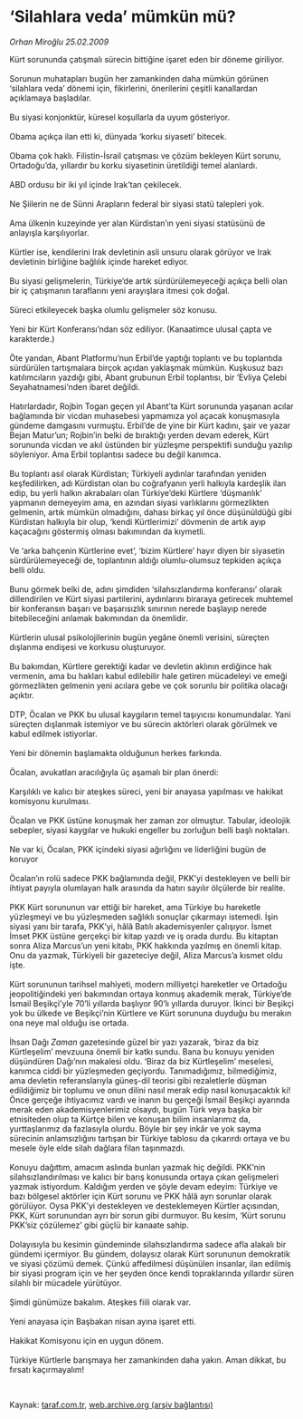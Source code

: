# ‘Silahlara veda’ mümkün mü?

*Orhan Miroğlu 25.02.2009*

<div class="taraf_structure_2col_1zq">
<div class="margen_n">



 <p>Kürt sorununda çatışmalı sürecin bittiğine işaret eden bir döneme giriliyor. <br/><br/>Sorunun muhatapları bugün her zamankinden daha mümkün görünen ‘silahlara veda’ dönemi için, fikirlerini, önerilerini çeşitli kanallardan açıklamaya başladılar. <br/><br/>Bu siyasi konjonktür, küresel koşullarla da uyum gösteriyor. <br/><br/>Obama açıkça ilan etti ki, dünyada ‘korku siyaseti’ bitecek. <br/><br/>Obama çok haklı. Filistin-İsrail çatışması ve çözüm bekleyen Kürt sorunu, Ortadoğu’da, yıllardır bu korku siyasetinin üretildiği temel alanlardı. <br/><br/>ABD ordusu bir iki yıl içinde Irak’tan çekilecek. <br/><br/>Ne Şiilerin ne de Sünni Arapların federal bir siyasi statü talepleri yok. <br/><br/>Ama ülkenin kuzeyinde yer alan Kürdistan’ın yeni siyasi statüsünü de anlayışla karşılıyorlar. <br/><br/>Kürtler ise, kendilerini Irak devletinin asli unsuru olarak görüyor ve Irak devletinin birliğine bağlılık içinde hareket ediyor. <br/><br/>Bu siyasi gelişmelerin, Türkiye’de artık sürdürülemeyeceği açıkça belli olan bir iç çatışmanın taraflarını yeni arayışlara itmesi çok doğal. <br/><br/>Süreci etkileyecek başka olumlu gelişmeler söz konusu. <br/><br/>Yeni bir Kürt Konferansı’ndan söz ediliyor. (Kanaatimce ulusal çapta ve karakterde.) <br/><br/>Öte yandan, Abant Platformu’nun Erbil’de yaptığı toplantı ve bu toplantıda sürdürülen tartışmalara birçok açıdan yaklaşmak mümkün. Kuşkusuz bazı katılımcıların yazdığı gibi, Abant grubunun Erbil toplantısı, bir ‘Evliya Çelebi Seyahatnamesi’nden ibaret değildi. <br/><br/>Hatırlardadır, Rojbin Togan geçen yıl Abant’ta Kürt sorununda yaşanan acılar bağlamında bir vicdan muhasebesi yapmamıza yol açacak konuşmasıyla gündeme damgasını vurmuştu. Erbil’de de yine bir Kürt kadını, şair ve yazar Bejan Matur’un; Rojbin’in belki de bıraktığı yerden devam ederek, Kürt sorununda vicdan ve akıl üstünden bir yüzleşme perspektifi sunduğu yazılıp söyleniyor. Ama Erbil toplantısı sadece bu değil kanımca. <br/><br/>Bu toplantı asıl olarak Kürdistan; Türkiyeli aydınlar tarafından yeniden keşfedilirken, adı Kürdistan olan bu coğrafyanın yerli halkıyla kardeşlik ilan edip, bu yerli halkın akrabaları olan Türkiye’deki Kürtlere ‘düşmanlık’ yapmanın demeyeyim ama, en azından siyasi varlıklarını görmezlikten gelmenin, artık mümkün olmadığını, dahası birkaç yıl önce düşünüldüğü gibi Kürdistan halkıyla bir olup, ‘kendi Kürtlerimizi’ dövmenin de artık ayıp kaçacağını göstermiş olması bakımından da kıymetli. <br/><br/>Ve ‘arka bahçenin Kürtlerine evet’, ‘bizim Kürtlere’ hayır diyen bir siyasetin sürdürülemeyeceği de, toplantının aldığı olumlu-olumsuz tepkiden açıkça belli oldu. <br/><br/>Bunu görmek belki de, adını şimdiden ‘silahsızlandırma konferansı’ olarak dillendirilen ve Kürt siyasi partilerini, aydınlarını biraraya getirecek muhtemel bir konferansın başarı ve başarısızlık sınırının nerede başlayıp nerede bitebileceğini anlamak bakımından da önemlidir. <br/><br/>Kürtlerin ulusal psikolojilerinin bugün yegâne önemli verisini, süreçten dışlanma endişesi ve korkusu oluşturuyor. <br/><br/>Bu bakımdan, Kürtlere gerektiği kadar ve devletin aklının erdiğince hak vermenin, ama bu hakları kabul edilebilir hale getiren mücadeleyi ve emeği görmezlikten gelmenin yeni acılara gebe ve çok sorunlu bir politika olacağı açıktır. <br/><br/>DTP, Öcalan ve PKK bu ulusal kaygıların temel taşıyıcısı konumundalar. Yani süreçten dışlanmak istemiyor ve bu sürecin aktörleri olarak görülmek ve kabul edilmek istiyorlar. <br/><br/>Yeni bir dönemin başlamakta olduğunun herkes farkında. <br/><br/>Öcalan, avukatları aracılığıyla üç aşamalı bir plan önerdi: <br/><br/>Karşılıklı ve kalıcı bir ateşkes süreci, yeni bir anayasa yapılması ve hakikat komisyonu kurulması. <br/><br/>Öcalan ve PKK üstüne konuşmak her zaman zor olmuştur. Tabular, ideolojik sebepler, siyasi kaygılar ve hukuki engeller bu zorluğun belli başlı noktaları. <br/><br/>Ne var ki, Öcalan, PKK içindeki siyasi ağırlığını ve liderliğini bugün de koruyor <br/><br/>Öcalan’ın rolü sadece PKK bağlamında değil, PKK’yi destekleyen ve belli bir ihtiyat payıyla olumlayan halk arasında da hatırı sayılır ölçülerde bir realite. <br/><br/>PKK Kürt sorununun var ettiği bir hareket, ama Türkiye bu hareketle yüzleşmeyi ve bu yüzleşmeden sağlıklı sonuçlar çıkarmayı istemedi. İşin siyasi yanı bir tarafa, PKK’yi, hâlâ Batılı akademisyenler çalışıyor. İsmet İmset PKK üstüne gerçekçi bir kitap yazdı ve iş orada durdu. Bu kitaptan sonra Aliza Marcus’un yeni kitabı, PKK hakkında yazılmış en önemli kitap. Onu da yazmak, Türkiyeli bir gazeteciye değil, Aliza Marcus’a kısmet oldu işte. <br/><br/>Kürt sorununun tarihsel mahiyeti, modern milliyetçi hareketler ve Ortadoğu jeopolitiğindeki yeri bakımından ortaya konmuş akademik merak, Türkiye’de İsmail Beşikçi’yle 70’li yıllarda başlıyor 90’lı yıllarda duruyor. İkinci bir Beşikçi yok bu ülkede ve Beşikçi’nin Kürtlere ve Kürt sorununa duyduğu bu merakın ona neye mal olduğu ise ortada. <br/><br/>İhsan Dağı <i>Zaman</i> gazetesinde güzel bir yazı yazarak, ‘biraz da biz Kürtleşelim’ mevzuuna önemli bir katkı sundu. Bana bu konuyu yeniden düşündüren Dağı’nın makalesi oldu. ‘Biraz da biz Kürtleşelim’ meselesi, kanımca ciddi bir yüzleşmeden geçiyordu. Tanımadığımız, bilmediğimiz, ama devletin referanslarıyla güneş-dil teorisi gibi rezaletlerle düşman edildiğimiz bir toplumu ve onun dilini nasıl merak edip nasıl konuşacaktık ki! Önce gerçeğe ihtiyacımız vardı ve inanın bu gerçeği İsmail Beşikçi ayarında merak eden akademisyenlerimiz olsaydı, bugün Türk veya başka bir etnisiteden olup ta Kürtçe bilen ve konuşan bilim insanlarımız da, yurttaşlarımız da fazlasıyla olurdu. Böyle bir şey inkâr ve yok sayma sürecinin anlamsızlığını tartışan bir Türkiye tablosu da çıkarırdı ortaya ve bu mesele öyle elde silah dağlara filan taşınmazdı. <br/><br/>Konuyu dağıttım, amacım aslında bunları yazmak hiç değildi. PKK’nin silahsızlandırılması ve kalıcı bir barış konusunda ortaya çıkan gelişmeleri yazmak istiyordum. Kaldığım yerden ve şöyle devam edeyim: Türkiye ve bazı bölgesel aktörler için Kürt sorunu ve PKK hâlâ ayrı sorunlar olarak görülüyor. Oysa PKK’yi destekleyen ve desteklemeyen Kürtler açısından, PKK, Kürt sorunundan ayrı bir sorun gibi durmuyor. Bu kesim, ‘Kürt sorunu PKK’siz çözülemez’ gibi güçlü bir kanaate sahip. <br/><br/>Dolayısıyla bu kesimin gündeminde silahsızlandırma sadece afla alakalı bir gündemi içermiyor. Bu gündem, dolaysız olarak Kürt sorununun demokratik ve siyasi çözümü demek. Çünkü affedilmesi düşünülen insanlar, ilan edilmiş bir siyasi program için ve her şeyden önce kendi topraklarında yıllardır süren silahlı bir mücadele yürütüyor. <br/><br/>Şimdi günümüze bakalım. Ateşkes fiili olarak var. <br/><br/>Yeni anayasa için Başbakan nisan ayına işaret etti. <br/><br/>Hakikat Komisyonu için en uygun dönem. <br/><br/>Türkiye Kürtlerle barışmaya her zamankinden daha yakın. Aman dikkat, bu fırsatı kaçırmayalım!</p>

<br/>


<div id="taraf_not">
</div>

</div>


</div>

Kaynak: [taraf.com.tr](http://www.taraf.com.tr:80/makale/4187.htm), [web.archive.org (arşiv bağlantısı)](http://web.archive.org/web/20090521202811/http://www.taraf.com.tr:80/makale/4187.htm)
